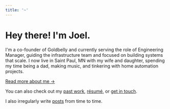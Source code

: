 ```yaml
---
title: '~'
---
```


# Hey there! I'm Joel.

I'm a co-founder of Goldbelly and currently serving the role of Engineering
Manager, guiding the infrastructure team and focused on building systems that
scale. I now live in Saint Paul, MN with my wife and daughter, spending my time
being a dad, making music, and tinkering with home automation projects.

[Read more about me →](/about/)

You can also check out my [past work](/work/), [résumé](/resume/), or [get in
touch](/contact/).

I also irregularly write [posts](/posts/) from time to time.
